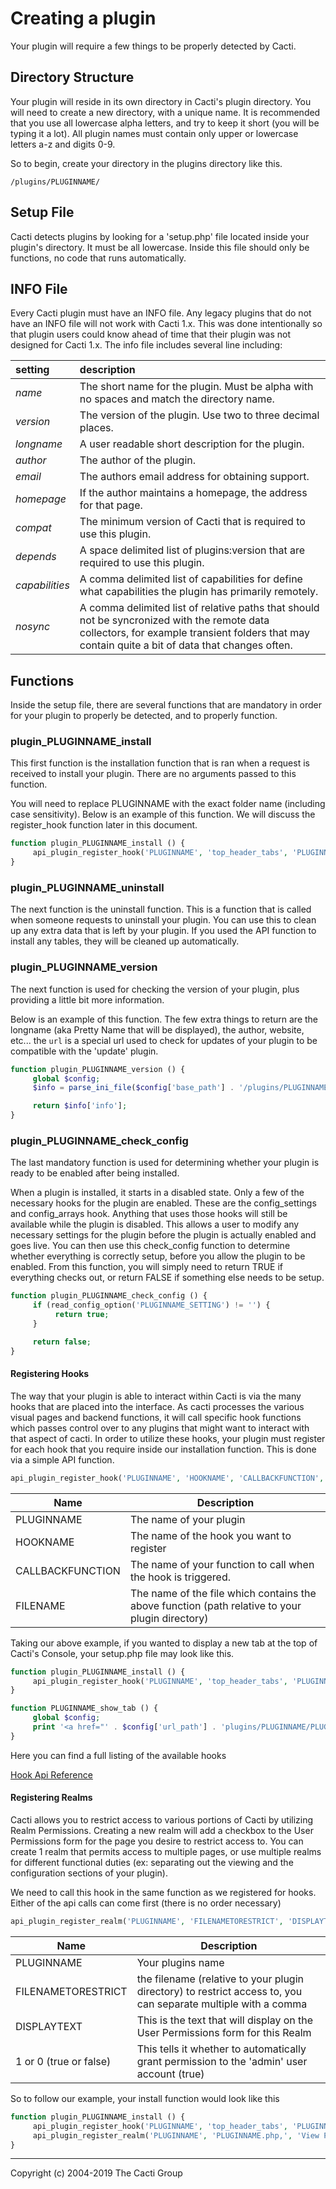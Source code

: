 # Creating a plugin

Your plugin will require a few things to be properly detected by Cacti.

## Directory Structure

Your plugin will reside in its own directory in Cacti's plugin directory.  You
will need to create a new directory, with a unique name.  It is recommended that
you use all lowercase alpha letters, and try to keep it short (you will be
typing it a lot). All plugin names must contain only upper or lowercase letters
a-z and digits 0-9.

So to begin, create your directory in the plugins directory like this.

```console
/plugins/PLUGINNAME/
```

## Setup File

Cacti detects plugins by looking for a 'setup.php' file located inside your
plugin's directory.  It must be all lowercase.  Inside this file should only be
functions, no code that runs automatically.

## INFO File

Every Cacti plugin must have an INFO file.  Any legacy plugins that do not have
an INFO file will not work with Cacti 1.x.  This was done intentionally so that
plugin users could know ahead of time that their plugin was not designed for
Cacti 1.x.  The info file includes several line including:

setting | description
:--- | :---
*name* | The short name for the plugin.  Must be alpha with no spaces and match  the directory name.
*version* | The version of the plugin.  Use two to three decimal places.
*longname* | A user readable short description for the plugin.
*author* | The author of the plugin.
*email* | The authors email address for obtaining support.
*homepage* | If the author maintains a homepage, the address for that page.
*compat* | The minimum version of Cacti that is required to use this plugin.
*depends* | A space delimited list of plugins:version that are required to use this plugin.
*capabilities* | A comma delimited list of capabilities for define what capabilities the plugin has primarily remotely.
*nosync* | A comma delimited list of relative paths that should not be syncronized with the remote data collectors, for example transient folders that may contain quite a bit of data that changes often.

## Functions

Inside the setup file, there are several functions that are mandatory in order
for your plugin to properly be detected, and to properly function.

### plugin_PLUGINNAME_install

This first function is the installation function that is ran when a request is
received to install your plugin.  There are no arguments passed to this
function.

You will need to replace PLUGINNAME with the exact folder name (including case
sensitivity).  Below is an example of this function.  We will discuss the
register_hook function later in this document.

```php
function plugin_PLUGINNAME_install () {
     api_plugin_register_hook('PLUGINNAME', 'top_header_tabs', 'PLUGINNAME_show_tab', 'setup.php');
}
```

### plugin_PLUGINNAME_uninstall

The next function is the uninstall function.  This is a function that is called
when someone requests to uninstall your plugin.  You can use this to clean up
any extra data that is left by your plugin.  If you used the API function to
install any tables, they will be cleaned up automatically.

### plugin_PLUGINNAME_version

The next function is used for checking the version of your plugin, plus
providing a little bit more information.

Below is an example of this function.  The few extra things to return are the
longname (aka Pretty Name that will be displayed), the author, website, etc...
the `url` is a special url used to check for updates of your plugin to be
compatible with the 'update' plugin.

```php
function plugin_PLUGINNAME_version () {
     global $config;
     $info = parse_ini_file($config['base_path'] . '/plugins/PLUGINNAME/INFO', true);

     return $info['info'];
}
```

### plugin_PLUGINNAME_check_config

The last mandatory function is used for determining whether your plugin is
ready to be enabled after being installed.

When a plugin is installed, it starts in a disabled state.  Only a few of the
necessary hooks for the plugin are enabled.  These are the config_settings and
config_arrays hook.  Anything that uses those hooks will still be available
while the plugin is disabled.  This allows a user to modify any necessary
settings for the plugin before the plugin is actually enabled and goes live.
You can then use this check_config function to determine whether everything is
correctly setup, before you allow the plugin to be enabled.  From this
function, you will simply need to return TRUE if everything checks out, or
return FALSE if something else needs to be setup.

```php
function plugin_PLUGINNAME_check_config () {
     if (read_config_option('PLUGINNAME_SETTING') != '') {
          return true;
     }

     return false;
}
```

#### Registering Hooks

The way that your plugin is able to interact within Cacti is via the many hooks
that are placed into the interface.  As cacti processes the various visual
pages and backend functions, it will call specific hook functions which passes
control over to any plugins that might want to interact with that aspect of
cacti.  In order to utilize these hooks, your plugin must register for each
hook that you require inside our installation function.  This is done via a
simple API function.

```php
api_plugin_register_hook('PLUGINNAME', 'HOOKNAME', 'CALLBACKFUNCTION', 'FILENAME');
```

Name | Description
--- | ---
PLUGINNAME | The name of your plugin
HOOKNAME | The name of the hook you want to register
CALLBACKFUNCTION | The name of your function to call when the hook is triggered.
FILENAME | The name of the file which contains the above function (path relative to your plugin directory)

Taking our above example, if you wanted to display a new tab at the top of
Cacti's Console, your setup.php file may look like this.

```php
function plugin_PLUGINNAME_install () {
     api_plugin_register_hook('PLUGINNAME', 'top_header_tabs', 'PLUGINNAME_show_tab', 'setup.php');
}

function PLUGINNAME_show_tab () {
     global $config;
     print '<a href="' . $config['url_path'] . 'plugins/PLUGINNAME/PLUGINNAME.php"><img src="' . $config['url_path'] . 'plugins/PLUGINNAME/images/tab.gif" align="absmiddle" border="0"></a>';
}
```

Here you can find a full listing of the available hooks

[Hook Api Reference](Plugin-Hook-API-Ref.md)

#### Registering Realms

Cacti allows you to restrict access to various portions of Cacti by utilizing
Realm Permissions.  Creating a new realm will add a checkbox to the User
Permissions form for the page you desire to restrict access to.  You can create
1 realm that permits access to multiple pages, or use multiple realms for
different functional duties (ex: separating out the viewing and the
configuration sections of your plugin).

We need to call this hook in the same function as we registered for hooks.
Either of the api calls can come first (there is no order necessary)

```php
api_plugin_register_realm('PLUGINNAME', 'FILENAMETORESTRICT', 'DISPLAYTEXT', 1);
```

Name | Description
--- | ---
PLUGINNAME | Your plugins name
FILENAMETORESTRICT | the filename (relative to your plugin directory) to restrict access to, you can separate multiple with a comma
DISPLAYTEXT | This is the text that will display on the User Permissions form for this Realm
1 or 0 (true or false) | This tells it whether to automatically grant permission to the 'admin' user account (true)

So to follow our example, your install function would look like this

```php
function plugin_PLUGINNAME_install () {
     api_plugin_register_hook('PLUGINNAME', 'top_header_tabs', 'PLUGINNAME_show_tab', 'setup.php');
     api_plugin_register_realm('PLUGINNAME', 'PLUGINNAME.php,', 'View PLUGINNAME', 1);
}
```

---
Copyright (c) 2004-2019 The Cacti Group

